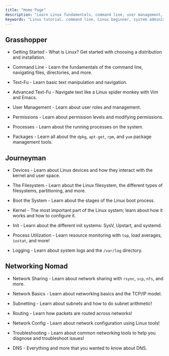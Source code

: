 ```yaml
---
title: "Home Page"
description: "Learn Linux fundamentals, command line, user management, and networking. Explore beginner to advanced topics for effective Linux system administration."
keywords: "Linux tutorial, command line, Linux beginner, system administration, Linux guide, networking, package management, Linux commands"
---
```


## Grasshopper

- Getting Started - What is Linux? Get started with choosing a distribution and installation.

- Command Line - Learn the fundamentals of the command line, navigating files, directories, and more.

- Text-Fu - Learn basic text manipulation and navigation.

- Advanced Text-Fu - Navigate text like a Linux spider monkey with Vim and Emacs.

- User Management - Learn about user roles and management.

- Permissions - Learn about permission levels and modifying permissions.

- Processes - Learn about the running processes on the system.

- Packages - Learn all about the `dpkg`, `apt-get`, `rpm`, and `yum` package management tools.

## Journeyman

- Devices - Learn about Linux devices and how they interact with the kernel and user space.

- The Filesystem - Learn about the Linux filesystem, the different types of filesystems, partitioning, and more.

- Boot the System - Learn about the stages of the Linux boot process.

- Kernel - The most important part of the Linux system; learn about how it works and how to configure it.

- Init - Learn about the different init systems: SysV, Upstart, and systemd.

- Process Utilization - Learn resource monitoring with `top`, load averages, `iostat`, and more!

- Logging - Learn about system logs and the `/var/log` directory.

## Networking Nomad

- Network Sharing - Learn about network sharing with `rsync`, `scp`, `nfs`, and more.

- Network Basics - Learn about networking basics and the TCP/IP model.

- Subnetting - Learn about subnets and how to do subnet arithmetic!

- Routing - Learn how packets are routed across networks!

- Network Config - Learn about network configuration using Linux tools!

- Troubleshooting - Learn about common networking tools to help you diagnose and troubleshoot issues!

- DNS - Everything and more that you wanted to know about DNS.
